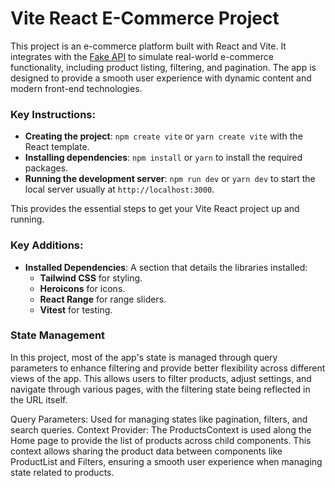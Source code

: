 # Vite React E-Commerce Project

This project is an e-commerce platform built with React and Vite. It integrates with the [Fake API](https://fakeapi.platzi.com/en/rest/swagger/) to simulate real-world e-commerce functionality, including product listing, filtering, and pagination. The app is designed to provide a smooth user experience with dynamic content and modern front-end technologies.

### Key Instructions:

- **Creating the project**: `npm create vite` or `yarn create vite` with the React template.
- **Installing dependencies**: `npm install` or `yarn` to install the required packages.
- **Running the development server**: `npm run dev` or `yarn dev` to start the local server usually at `http://localhost:3000`.

This provides the essential steps to get your Vite React project up and running.

### Key Additions:

- **Installed Dependencies**: A section that details the libraries installed:
  - **Tailwind CSS** for styling.
  - **Heroicons** for icons.
  - **React Range** for range sliders.
  - **Vitest** for testing.

### State Management

In this project, most of the app's state is managed through query parameters to enhance filtering and provide better flexibility across different views of the app. This allows users to filter products, adjust settings, and navigate through various pages, with the filtering state being reflected in the URL itself.

Query Parameters: Used for managing states like pagination, filters, and search queries.
Context Provider: The ProductsContext is used along the Home page to provide the list of products across child components. This context allows sharing the product data between components like ProductList and Filters, ensuring a smooth user experience when managing state related to products.
